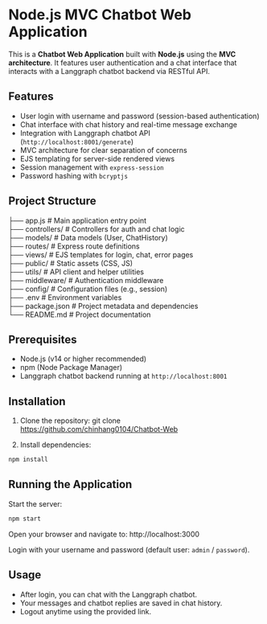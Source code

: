 # Node.js MVC Chatbot Web Application

This is a **Chatbot Web Application** built with **Node.js** using the **MVC architecture**. It features user authentication and a chat interface that interacts with a Langgraph chatbot backend via RESTful API.

## Features

- User login with username and password (session-based authentication)
- Chat interface with chat history and real-time message exchange
- Integration with Langgraph chatbot API (`http://localhost:8001/generate`)
- MVC architecture for clear separation of concerns
- EJS templating for server-side rendered views
- Session management with `express-session`
- Password hashing with `bcryptjs`

## Project Structure
├── app.js # Main application entry point  
├── controllers/ # Controllers for auth and chat logic  
├── models/ # Data models (User, ChatHistory)  
├── routes/ # Express route definitions  
├── views/ # EJS templates for login, chat, error pages  
├── public/ # Static assets (CSS, JS)  
├── utils/ # API client and helper utilities  
├── middleware/ # Authentication middleware  
├── config/ # Configuration files (e.g., session)  
├── .env # Environment variables  
├── package.json # Project metadata and dependencies  
└── README.md # Project documentation  

## Prerequisites

- Node.js (v14 or higher recommended)
- npm (Node Package Manager)
- Langgraph chatbot backend running at `http://localhost:8001`

## Installation

1. Clone the repository:
git clone https://github.com/chinhang0104/Chatbot-Web

2. Install dependencies:
```bash
npm install
```

## Running the Application
Start the server:
```bash
npm start
```

Open your browser and navigate to:
http://localhost:3000

Login with your username and password (default user: `admin` / `password`).

## Usage

- After login, you can chat with the Langgraph chatbot.
- Your messages and chatbot replies are saved in chat history.
- Logout anytime using the provided link.








